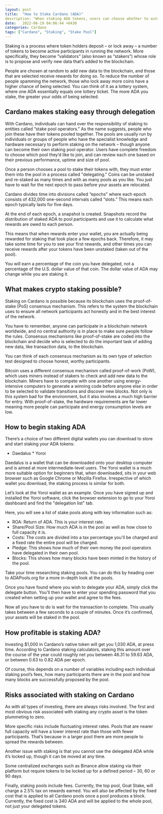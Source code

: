 ```yaml
---
layout: post
title:  "How to Stake Cardano (ADA)"
description:‌ "When staking ADA tokens, users can choose whether to outsource the process to delegate stake-pool operators or run their own Cardano staking pool."
date:   2022-06-19 04:06:44 +0430
categories: Cardano
tags: ["Cardano", "Staking", "Stake Pool"]
---
```


Staking is a process where token holders deposit – or lock away – a number of tokens to become active participants 
in running the network. More specifically, they become “validators” (also known as “stakers”) whose role is to 
propose and verify new data that’s added to the blockchain.

People are chosen at random to add new data to the blockchain, and those that are selected receive rewards 
for doing so. To reduce the number of people spamming the network, those who lock away more coins have a higher 
chance of being selected. You can think of it as a lottery system, where one ADA essentially equals one lottery 
ticket. The more ADA you stake, the greater your odds of being selected.

## Cardano makes staking easy through delegation

With Cardano, individuals can hand over the responsibility of staking to entities called “stake pool operators.”
As the name suggests, people who join these have their tokens pooled together. The pools are usually run by 
individuals or groups of people who have the specialist knowledge and hardware necessary to perform staking on 
the network – though anyone can become their own staking pool operator. Users have complete freedom to choose 
which pool they’d like to join, and can review each one based on their previous performance, uptime and size of 
pool.

Once a person chooses a pool to stake their tokens with, they must enter them into the pool in a process called 
"delegating." Coins can be unstaked and re-staked as many times and with as many pools as you like. You just have 
to wait for the next epoch to pass before your assets are relocated.

Cardano divides time into divisions called “epochs” where each epoch consists of 432,000 one-second intervals 
called “slots.” This means each epoch typically lasts for five days.

At the end of each epoch, a snapshot is created. Snapshots record the distribution of staked ADA to pool 
participants and use it to calculate what rewards are owed to each person.

This means that when rewards enter your wallet, you are actually being rewarded for staking that took place a 
few epochs back. Therefore, it may take some time for you to see your first rewards, and other times you can 
receive rewards after your tokens have been unstaked (taken out of the pool).

You will earn a percentage of the coin you have delegated, not a percentage of the U.S. dollar value of that coin. 
The dollar value of ADA may change while you are staking it.

## What makes crypto staking possible?

Staking on Cardano is possible because its blockchain uses the proof-of-stake (PoS) consensus mechanism. This 
refers to the system the blockchain uses to ensure all network participants act honestly and in the best interest 
of the network.

You have to remember, anyone can participate in a blockchain network worldwide, and no central authority is in 
place to make sure people follow the rules. Consensus mechanisms like proof-of-stake are coded into the blockchain 
and decide who is selected to do the important task of adding new data, like transaction data, to the blockchain.

You can think of each consensus mechanism as its own type of selection test designed to choose honest, worthy 
participants.

Bitcoin uses a different consensus mechanism called proof-of-work (PoW), which uses miners instead of stakers to 
check and add new data to the blockchain. Miners have to compete with one another using energy-intensive computers 
to generate a winning code before anyone else in order to be selected to validate transitions and discover new 
blocks. Not only is this system bad for the environment, but it also involves a much high barrier for entry. With 
proof-of-stake, the hardware requirements are far lower meaning more people can participate and energy consumption 
levels are low.

## How to begin staking ADA

There’s a choice of two different digital wallets you can download to store and start staking your ADA tokens:

* Daedalus
*‌ Yoroi

Daedalus is a wallet that can be downloaded onto your desktop computer and is aimed at more intermediate-level 
users. The Yoroi wallet is a much more suitable option for beginners that, when downloaded, sits in your web 
browser such as Google Chrome or Mozilla Firefox. Irrespective of which wallet you download, the staking 
process is similar for both.

Let’s look at the Yoroi wallet as an example. Once you have signed up and installed the Yoroi software, click 
the browser extension to go to your Yoroi dashboard and find the "delegation list" tab.

Here, you will see a list of stake pools along with key information such as:

* ROA: Return of ADA. This is your interest rate.
* Share/Pool Size: How much ADA is in the pool as well as how close to full capacity it is.
* Costs: The costs are divided into a tax percentage you'll be charged and a fixed rate the entire pool will be charged.
* Pledge: This shows how much of their own money the pool operators have delegated in their own pool.
* Blocks: This shows how many blocks have been minted in the history of the pool.

Take your time researching staking pools. You can do this by heading over to ADAPools.org for a more 
in-depth look at the pools.

Once you have found where you wish to delegate your ADA, simply click the delegate button. You'll then have 
to enter your spending password that you created when setting up your wallet and agree to the fees.

Now all you have to do is wait for the transaction to complete. This usually takes between a few seconds to a 
couple of minutes. Once it’s confirmed, your assets will be staked in the pool.

## How profitable is staking ADA?

Investing $1,000 in Cardano’s native token will get you 1,030 ADA, at press time. According to Cardano 
staking calculators, staking this amount over the course of the year could roughly net you between 46.31 
to 59.63 ADA, or between 0.63 to 0.82 ADA per epoch.

Of course, this depends on a number of variables including each individual staking pool’s fees, how many 
participants there are in the pool and how many blocks are successfully proposed by the pool.


## Risks associated with staking on Cardano

As with all types of investing, there are always risks involved. The first and most obvious risk associated 
with staking any crypto asset is the token plummeting to zero.

More specific risks include fluctuating interest rates. Pools that are nearer full capacity will have a 
lower interest rate than those with fewer participants. That’s because in a larger pool there are more 
people to spread the rewards between.

Another issue with staking is that you cannot use the delegated ADA while it’s locked up, though it can 
be moved at any time.

Some centralized exchanges such as Binance allow staking via their platform but require tokens to be 
locked up for a defined period – 30, 60 or 90 days.

Finally, staking pools include fees. Currently, the top pool, Goat Stake, will charge a 2.5% tax on 
rewards earned. You will also be affected by the fixed cost that is applied to all Cardano pools once 
a pool produces a block. Currently, the fixed cost is 340 ADA and will be applied to the whole pool, 
not just your delegated tokens.









